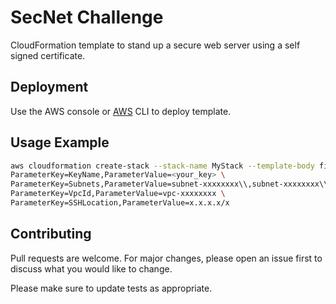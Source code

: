 # SecNet Challenge

CloudFormation template to stand up a secure web server using a self signed certificate. 

## Deployment

Use the AWS console or [AWS](https://docs.aws.amazon.com/cli/latest/userguide/install-cliv2-linux.html#cliv2-linux-install) CLI to deploy template.

## Usage Example

```bash
aws cloudformation create-stack --stack-name MyStack --template-body file://your_template.json --parameters \
ParameterKey=KeyName,ParameterValue=<your_key> \
ParameterKey=Subnets,ParameterValue=subnet-xxxxxxxx\\,subnet-xxxxxxxx\\,subnet-xxxxxxxx \
ParameterKey=VpcId,ParameterValue=vpc-xxxxxxxx \
ParameterKey=SSHLocation,ParameterValue=x.x.x.x/x
```

## Contributing
Pull requests are welcome. For major changes, please open an issue first to discuss what you would like to change.

Please make sure to update tests as appropriate.
